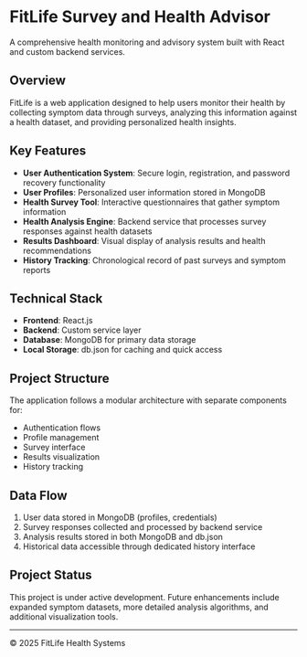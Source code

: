 # FitLife Survey and Health Advisor

A comprehensive health monitoring and advisory system built with React and custom backend services.

## Overview

FitLife is a web application designed to help users monitor their health by collecting symptom data through surveys, analyzing this information against a health dataset, and providing personalized health insights.

## Key Features

- **User Authentication System**: Secure login, registration, and password recovery functionality
- **User Profiles**: Personalized user information stored in MongoDB
- **Health Survey Tool**: Interactive questionnaires that gather symptom information
- **Health Analysis Engine**: Backend service that processes survey responses against health datasets
- **Results Dashboard**: Visual display of analysis results and health recommendations
- **History Tracking**: Chronological record of past surveys and symptom reports

## Technical Stack

- **Frontend**: React.js
- **Backend**: Custom service layer
- **Database**: MongoDB for primary data storage
- **Local Storage**: db.json for caching and quick access

## Project Structure

The application follows a modular architecture with separate components for:
- Authentication flows
- Profile management
- Survey interface
- Results visualization
- History tracking

## Data Flow

1. User data stored in MongoDB (profiles, credentials)
2. Survey responses collected and processed by backend service
3. Analysis results stored in both MongoDB and db.json
4. Historical data accessible through dedicated history interface

## Project Status

This project is under active development. Future enhancements include expanded symptom datasets, more detailed analysis algorithms, and additional visualization tools.

---

© 2025 FitLife Health Systems
